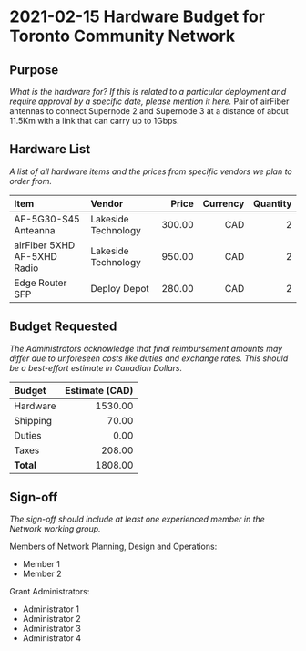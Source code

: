 # 2021-02-15 Hardware Budget for Toronto Community Network

## Purpose

_What is the hardware for? If this is related to a particular deployment and require approval by a specific date, please mention it here._
Pair of airFiber antennas to connect Supernode 2 and Supernode 3 at a distance of about 11.5Km with a link that can carry up to 1Gbps.

## Hardware List

_A list of all hardware items and the prices from specific vendors we plan to order from._

| Item                        | Vendor              | Price   | Currency | Quantity |
|:----------------------------|:--------------------|--------:|---------:|---------:|
| AF-5G30-S45 Anteanna        | Lakeside Technology |  300.00 |      CAD |        2 |
| airFiber 5XHD AF-5XHD Radio | Lakeside Technology |  950.00 |      CAD |        2 |
| Edge Router SFP             | Deploy Depot        |  280.00 |      CAD |        2 |

## Budget Requested

_The Administrators acknowledge that final reimbursement amounts may differ due to unforeseen costs like duties and exchange rates. This should be a best-effort estimate in Canadian Dollars._

| Budget    | Estimate (CAD) |
|:----------|---------------:|
| Hardware  |        1530.00 |
| Shipping  |          70.00 |
| Duties    |           0.00 |
| Taxes     |          208.00|
| **Total** |        1808.00 |

## Sign-off

_The sign-off should include at least one experienced member in the Network working group._

Members of Network Planning, Design and Operations:
- Member 1
- Member 2

Grant Administrators:
- Administrator 1
- Administrator 2
- Administrator 3
- Administrator 4
